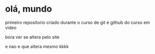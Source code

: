 # olá, mundo
 primeiro repositorio criado durante o curso de git e github do curso em video

bora ver se altera pelo site

e nao e que altera mesmo kkkk